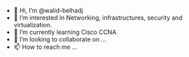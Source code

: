 - 👋 Hi, I’m @walid-belhadj
- 👀 I’m interested in Networking, infrastructures, security and virtualization.
- 🌱 I’m currently learning Cisco CCNA 
- 💞️ I’m looking to collaborate on ...
- 📫 How to reach me ...

<!---
walid-belhadj/walid-belhadj is a ✨ special ✨ repository because its `README.md` (this file) appears on your GitHub profile.
You can click the Preview link to take a look at your changes.
--->

